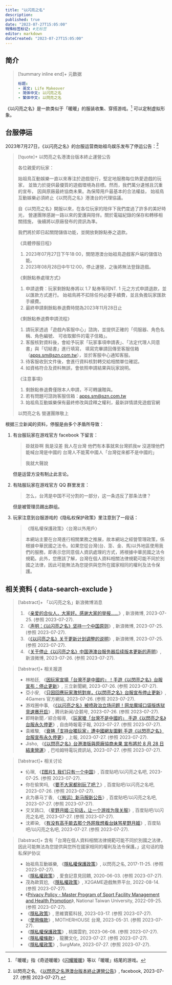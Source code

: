 ```yaml
---
title: "以闪亮之名"
description:
published: true
date: "2023-07-27T15:05:00"
特殊标签标记: #无标签
editor: markdown
dateCreated: "2023-07-27T15:05:00"
---
```


## 简介

> [!summary inline end]+ 元数据
>
> ```yaml
> 标题:
> - 英文: Life Makeover
> - 简体中文: 以闪亮之名
> - 繁体中文: 以閃亮之名
> ```

《以闪亮之名》是一款类似于「暖暖」的服装收集、穿搭游戏。[^hh] 可以定制虚拟形象。

[^hh]: 「暖暖」指《奇迹暖暖》《[闪耀暖暖](/game/闪耀暖暖.md)》等以「暖暖」结尾的游戏。

## 台服停运

2023年7月27日，《以闪亮之名》的台服运营商始祖鸟娱乐发布了停运公告：[^GZYYl]

[^GZYYl]: 以閃亮之名, 《[以閃亮之名港澳台版本終止運營公告](https://www.facebook.com/LifeMakeoverTW/posts/pfbid02wzTJVPhyvHvdw7Lg4SXsJWVZT3KVqUgBbrkH3pahXf1H91JxLvqHvW8G1mEMGZYYl)》, facebook, 2023-07-27. (参照 2023-07-27).

> [!quote]+ 以閃亮之名港澳台版本終止運營公告
>
> 各位親愛的玩家：
>
> 始祖鳥互動娛樂一直以來專注於遊戲發行，堅定地服務每位熱愛遊戲的玩家，
> 並致力於提供最優質的遊戲環境為目標。然而，我們萬分遺憾且沉重的宣布，
> 因與原廠最終協商未果。為保障用戶最基本的合法權益，
> 始祖鳥互動娛樂必須終止《以閃亮之名》港澳台的代理協議。
>
> 自《以閃亮之名》開服以來，在各位玩家的陪伴下我們度過了許多的美好時光，
> 營運團隊感謝一路以來的愛護與陪伴。關於電磁紀錄的保存和轉移相關措施，
> 後續將以原廠發布的資訊為準。
>
> 我們將於即日起關閉儲值功能，並開放剩餘點券之退款。
>
> 《具體停服日程》
>
> 1.  2023年07月27日下午18:00，關閉港澳台始祖鳥遊戲客戶端的儲值功能。
> 2.  2023年08月28日中午12:00，停止運營，之後將無法登錄遊戲。
>
> 《剩餘點券處理方式》
>
> 1.  申請退費：玩家剩餘點券將以 1.7 點券等同NT. 1 元之方式申請退款，並以匯款方式進行。
>     始祖鳥將不扣除任何必要手續費，並且負擔玩家匯款手續費。
> 2.  最終申請剩餘點券退費時間為2023年11月28日止
>
> 《剩餘點券退費申請流程》
>
> 1.  請玩家透過「遊戲內客服中心」諮詢，並提供正確的「伺服器、角色名稱、角色編號、
>     可收取郵件的電子信箱」。
> 2.  客服核對資料後，會給予玩家「玩家事項申請表」、「法定代理人同意書」與「切結書」進行填寫，
>     填寫完畢請回傳至客服信箱（apps.sm@szn.com.tw），並於客服中心通知客服。
> 3.  待客服收到文件後，會進行資料核對轉交給相關單位確認。
> 4.  如資格符合及資料無誤，會依照申請結果與玩家說明。
>
> 《注意事項》
>
> 1.  剩餘點券退費僅限本人申請，不可轉讓贈與。
> 2.  若有問題可諮詢客服信箱：apps.sm@szn.com.tw
> 3.  始祖鳥互動娛樂保有最終修改與詮釋之權利，最新詳情請見遊戲官網
>
> 以閃亮之名 營運團隊敬上

根据三立新闻的资料，停服是由多个矛盾所导致：

1.  有台服玩家在游戏官方 facebook 下留言：

    > 掛就掛啊 我是沒差 我人在台灣 他們有本事就來台灣抓我w 沒道理他們能喊台灣是中國的 台灣人不能罵中國人「台灣從來都不是中國的」
    >
    > 我就大聲說

    但是运营方没有制止此言论。

2.  有陆服玩家在游戏官方 QQ 群里发言：

    > 怎么，台湾是中国不可分割的一部分，这一条违反了那条法律？

    但是被管理员踢出群组。

3.  玩家注意到台服游戏的《隐私权保护政策》里注意到了一段话：

    > 《隱私權保護政策》〈台灣以外用戶〉
    >
    > 本網站主要在台灣進行相關業務之推展，故本網站之經營管理政策，係根據中華民國之法令。如果您從台灣(台、澎、金、馬)以外地區使用我們的服務，即表示您同意個人資訊處理的方式，將根據中華民國之法令規範。此外，您應該了解，台灣在個人資料相關法律規範可能不同於別國之法律，因此可能無法為您提供與您所在國家相同的權利及法令保護。

## 相关资料 { data-search-exclude }

> [!abstract]+ 「以闪亮之名」新浪微博消息
>
> 1.  《[亲爱的合伙人，大家好。感谢大家的举报……](https://archive.is/pIeFC "https://weibo.com/7521830234/NbtGKdAdK")》, 新浪微博, 2023-07-25. (参照 2023-07-27).
> 2.  《[声明：《以闪亮之名》坚持一个中国原则](https://archive.is/eYTuk "https://weibo.com/7521830234/Nbv8ZFQ8e")》, 新浪微博, 2023-07-25. (参照 2023-07-27).
> 3.  《[《以闪亮之名》关于更新计划调整的说明](https://archive.is/g4dvI "https://weibo.com/7521830234/NbwvXDnmf")》, 新浪微博, 2023-07-25. (参照 2023-07-27).
> 4.  《[关于停止《以闪亮之名》中国港澳台服务器后续版本更新的声明](https://archive.is/TZbsP "https://weibo.com/7521830234/NbzQ2svd7")》, 新浪微博, 2023-07-26. (参照 2023-07-27).

> [!abstract]+ 相关报道
>
> +   林柏廷, 《[因玩家宣揚「台灣不是中國的」！手遊《以閃亮之名》台服宣布：停止更新](https://web.archive.org/web/20230726115506/https://www.setn.com/News.aspx?NewsID=1329413)》, 三立新聞網, 2023-07-26. (参照 2023-07-27).
> +   亞小安, 《[只因回應玩家激怒對岸，《以閃亮之名》台服宣布停止更新](https://www.4gamers.com.tw/news/detail/58962/lifemakeover-taiwan-server-stopped-updating)》, 4Gamers 官方網站, 2023-07-26. (参照 2023-07-27).
> +   游戏圈中事, 《[《以闪亮之名》被喷政治立场问题！网龙魔域口袋版炼狱竞速赛开启](https://web.archive.org/web/20230727130556/https://new.qq.com/rain/a/20230726A036II00)》, 腾讯新闻/企鹅号, 2023-07-26. (参照 2023-07-27).
> +   即時新聞／綜合報導, 《[玩家嗆「台灣不是中國的」 手遊《以閃亮之名》台服永久停更](https://news.ltn.com.tw/news/politics/breakingnews/4376867)》, 自由時報電子報, 2023-07-27. (参照 2023-07-27).
> +   袁維駿, 《[衰捲「支持台獨玩家」遭中國網友圍剿 手遊《以閃亮之名》台服宣布永久停更](https://web.archive.org/web/20230727130856/https://www.upmedia.mg/news_info.php?Type=24&SerialNo=178318)》, 上報, 2023-07-27. (参照 2023-07-27).
> +   Jisho, 《[《以閃亮之名》台港澳版與原廠協商未果 宣布將於 8 月 28 日結束營運](https://gnn.gamer.com.tw/detail.php?sn=253583)》, 巴哈姆特電玩資訊站, 2023-07-27. (参照 2023-07-27).

> [!abstract]+ 相关讨论
>
> +   伈瑣, 《[【图片】我们只有一个中国](https://web.archive.org/web/20230727140220/https://tieba.baidu.com/p/8521575795)》, 百度贴吧/以闪亮之名吧, 2023-07-25. (参照 2023-07-27).
> +   你在偷笑吗, 《[要不大家都别玩了吧？](https://web.archive.org/web/20230727133346/https://tieba.baidu.com/p/8522474369)》, 百度贴吧/以闪亮之名吧, 2023-07-26. (参照 2023-07-27).
> +   此为暴马丁香, 《[（搬运）新马服新公告](https://web.archive.org/web/20230727130601/https://tieba.baidu.com/p/8524168984)》, 百度贴吧/以闪亮之名吧, 2023-07-27. (参照 2023-07-27).
> +   交叉路口, 《[星野月姬:三句话，让一个游戏为我关服](https://web.archive.org/web/20230727133352/https://tieba.baidu.com/p/8524578389)》, 百度贴吧/以闪亮之名吧, 2023-07-27. (参照 2023-07-27).
> +   沈卿染, 《[有没有高手能去那个外网我想看台妹骂星野月姬](https://web.archive.org/web/20230727133349/https://tieba.baidu.com/p/8524657313)》, 百度贴吧/以闪亮之名吧, 2023-07-27. (参照 2023-07-27).

> [!abstract]+ 含有「台灣在個人資料相關法律規範可能不同於別國之法律，因此可能無法為您提供與您所在國家相同的權利及法令保護。」这句话的隐私保护协议
>
> +   始祖鳥互動娛樂, 《[隱私權保護政策](https://web.archive.org/web/20171125021953/http://static.szn.com.tw/s/privacy.html)》, 以閃亮之名, 2017-11-25. (参照 2023-07-27).
> +   《[隱私權政策](https://web.archive.org/web/20200603172117/https://ifoodie.uservoice.com/knowledgebase/articles/435347-隱私權政策)》, 愛食記意見回饋, 2020-06-03. (参照 2023-07-27).
> +   茂為歐買尬, 《[隱私權政策](https://web.archive.org/web/20220814034427/http://x2game.com.tw/Service/ContractPrivacy.aspx)》, X2GAME遊戲無界平台, 2022-08-14. (参照 2023-07-27).
> +   《[Privacy Policy - Master Program of Sport Facility Management and Health Promotion](https://web.archive.org/web/20220925122610/http://master.pe.ntu.edu.tw/en/privacy-policy/)》, National Taiwan University, 2022-09-25. (参照 2023-07-27).
> +   《[隱私政策](https://web.archive.org/web/20230317211900/https://www.thinkinggroup.com.tw/pages/privacy-policy)》, 思維寶藍科技, 2023-03-17. (参照 2023-07-27).
> +   《[使用條款](https://web.archive.org/web/20230531224927/https://www.mother-house.tw/privacy/)》, MOTHERHOUSE 台灣, 2023-05-31. (参照 2023-07-27).
> +   《[隱私權保護政策](https://web.archive.org/web/20230608085711/https://t-leopardsshop.com/privacy-policy/)》, 桃園雲豹, 2023-06-08. (参照 2023-07-27).
> +   《[隱私權條款](https://web.archive.org/web/20230727063335/https://dgs.ltedu.com.tw/web/policy/privacy.html)》, 龍騰文化, 2023-07-27. (参照 2023-07-27).
> +   《[隱私權政策](https://web.archive.org/web/20230727063231/https://www.surgmate.com/privacy-policy/?doing_wp_cron=1690439551.2239410877227783203125)》, SurgMate, 2023-07-27. (参照 2023-07-27).
